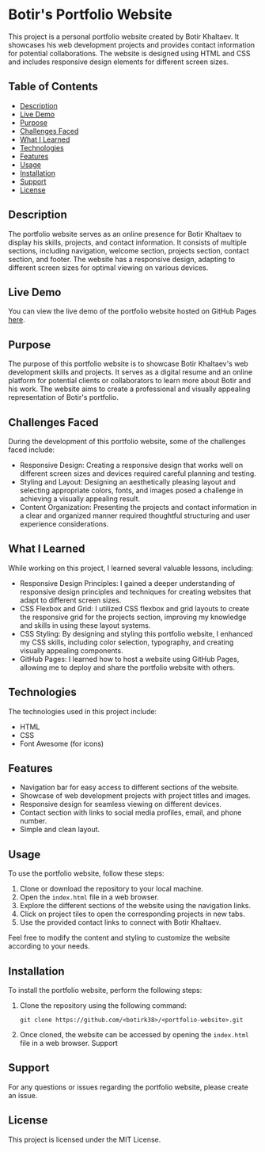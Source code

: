  # Botir's Portfolio Website

This project is a personal portfolio website created by Botir Khaltaev. It showcases his web development projects and provides contact information for potential collaborations. The website is designed using HTML and CSS and includes responsive design elements for different screen sizes.

## Table of Contents

- [Description](#description)
- [Live Demo](#live-demo)
- [Purpose](#purpose)
- [Challenges Faced](#challenges-faced)
- [What I Learned](#what-i-learned)
- [Technologies](#technologies)
- [Features](#features)
- [Usage](#usage)
- [Installation](#installation)
- [Support](#support)
- [License](#license)

## Description

The portfolio website serves as an online presence for Botir Khaltaev to display his skills, projects, and contact information. It consists of multiple sections, including navigation, welcome section, projects section, contact section, and footer. The website has a responsive design, adapting to different screen sizes for optimal viewing on various devices.

## Live Demo

You can view the live demo of the portfolio website hosted on GitHub Pages [here](https://botirk38.github.io/portfolio-website/).

## Purpose

The purpose of this portfolio website is to showcase Botir Khaltaev's web development skills and projects. It serves as a digital resume and an online platform for potential clients or collaborators to learn more about Botir and his work. The website aims to create a professional and visually appealing representation of Botir's portfolio.

## Challenges Faced

During the development of this portfolio website, some of the challenges faced include:

- Responsive Design: Creating a responsive design that works well on different screen sizes and devices required careful planning and testing.
- Styling and Layout: Designing an aesthetically pleasing layout and selecting appropriate colors, fonts, and images posed a challenge in achieving a visually appealing result.
- Content Organization: Presenting the projects and contact information in a clear and organized manner required thoughtful structuring and user experience considerations.

## What I Learned

While working on this project, I learned several valuable lessons, including:

- Responsive Design Principles: I gained a deeper understanding of responsive design principles and techniques for creating websites that adapt to different screen sizes.
- CSS Flexbox and Grid: I utilized CSS flexbox and grid layouts to create the responsive grid for the projects section, improving my knowledge and skills in using these layout systems.
- CSS Styling: By designing and styling this portfolio website, I enhanced my CSS skills, including color selection, typography, and creating visually appealing components.
- GitHub Pages: I learned how to host a website using GitHub Pages, allowing me to deploy and share the portfolio website with others.

## Technologies

The technologies used in this project include:

- HTML
- CSS
- Font Awesome (for icons)

## Features

- Navigation bar for easy access to different sections of the website.
- Showcase of web development projects with project titles and images.
- Responsive design for seamless viewing on different devices.
- Contact section with links to social media profiles, email, and phone number.
- Simple and clean layout.

## Usage

To use the portfolio website, follow these steps:

1. Clone or download the repository to your local machine.
2. Open the `index.html` file in a web browser.
3. Explore the different sections of the website using the navigation links.
4. Click on project tiles to open the corresponding projects in new tabs.
5. Use the provided contact links to connect with Botir Khaltaev.

Feel free to modify the content and styling to customize the website according to your needs.

## Installation

To install the portfolio website, perform the following steps:

1. Clone the repository using the following command:

   ```shell
   git clone https://github.com/<botirk38>/<portfolio-website>.git
2. Once cloned, the website can be accessed by opening the `index.html` file in a web browser.
Support

## Support
For any questions or issues regarding the portfolio website, please create an issue.

## License
This project is licensed under the MIT License.
